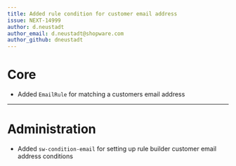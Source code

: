 ```yaml
---
title: Added rule condition for customer email address
issue: NEXT-14999
author: d.neustadt
author_email: d.neustadt@shopware.com 
author_github: dneustadt
---
```

# Core
* Added `EmailRule` for matching a customers email address
___
# Administration
* Added `sw-condition-email` for setting up rule builder customer email address conditions
